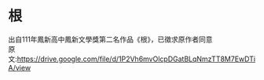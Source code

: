 # 根
出自111年鳳新高中鳳新文學獎第二名作品《根》，已徵求原作者同意  
原文:https://drive.google.com/file/d/1P2Vh6mvOlcpDGatBLqNmzTT8M7EwDTiA/view
